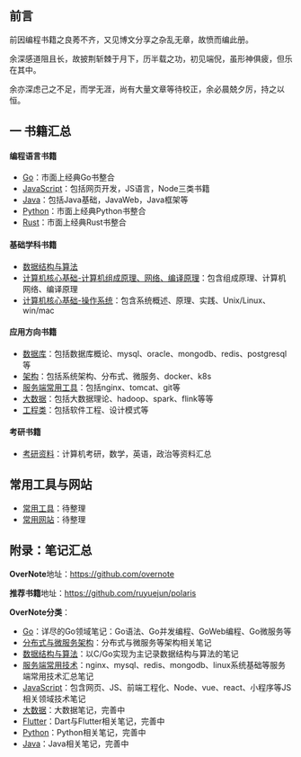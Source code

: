 ## 前言

前因编程书籍之良莠不齐，又见博文分享之杂乱无章，故愤而编此册。  

余深感道阻且长，故披荆斩棘于月下，历半载之功，初见端倪，虽形神俱疲，但乐在其中。   

余亦深虑己之不足，而学无涯，尚有大量文章等待校正，余必晨兢夕厉，持之以恒。  

## 一 书籍汇总

#### 编程语言书籍

- [Go](https://github.com/ruyuejun/polaris/blob/master/language/golang.md)：市面上经典Go书整合
- [JavaScript](https://github.com/ruyuejun/polaris/blob/master/language/javascript.md)：包括网页开发，JS语言，Node三类书籍
- [Java](https://github.com/ruyuejun/polaris/blob/master/language/java.md)：包括Java基础，JavaWeb，Java框架等
- [Python](https://github.com/ruyuejun/polaris/blob/master/language/python.md)：市面上经典Python书整合
- [Rust](https://github.com/ruyuejun/polaris/blob/master/language/rust.md)：市面上经典Rust书整合

#### 基础学科书籍

- [数据结构与算法](https://github.com/ruyuejun/polaris/blob/master/currency/basic-algorithm.md)
- [计算机核心基础-计算机组成原理、网络、编译原理](https://github.com/ruyuejun/polaris/blob/master/currency/basic-base.md)：包含组成原理、计算机网络、编译原理
- [计算机核心基础-操作系统](https://github.com/ruyuejun/polaris/blob/master/currency/basic-system.md)：包含系统概述、原理、实践、Unix/Linux、win/mac

#### 应用方向书籍

- [数据库](https://github.com/ruyuejun/polaris/blob/master/currency/practice-sql.md)：包括数据库概论、mysql、oracle、mongodb、redis、postgresql等
- [架构](https://github.com/ruyuejun/polaris/blob/master/currency/practice-architecture.md)：包括系统架构、分布式、微服务、docker、k8s
- [服务端常用工具](https://github.com/ruyuejun/polaris/blob/master/currency/practice-server.md)：包括nginx、tomcat、git等
- [大数据](https://github.com/ruyuejun/polaris/blob/master/currency/practice-bigdata.md)：包括大数据理论、hadoop、spark、flink等等
- [工程类](https://github.com/ruyuejun/polaris/blob/master/currency/practice-project.md)：包括软件工程、设计模式等


#### 考研书籍 

- [考研资料](https://github.com/ruyuejun/polaris/blob/master/currency/postgraduate.md)：计算机考研，数学，英语，政治等资料汇总

## 常用工具与网站

- [常用工具](https://github.com/ruyuejun/polaris/blob/master/toolsite/tools.md)：待整理
- [常用网站](https://github.com/ruyuejun/polaris/blob/master/toolsite/sites.md)：待整理

## 附录：笔记汇总

**OverNote**地址：https://github.com/overnote   

**推荐书籍**地址：https://github.com/ruyuejun/polaris  

**OverNote分类**：  
- [Go](https://github.com/overnote/golang)：详尽的Go领域笔记：Go语法、Go并发编程、GoWeb编程、Go微服务等
- [分布式与微服务架构](https://github.com/overnote/architecture/)：分布式与微服务等架构相关笔记
- [数据结构与算法](https://github.com/overnote/algorithm)：以C/Go实现为主记录数据结构与算法的笔记
- [服务端常用技术](https://github.com/overnote/serverside)：nginx、mysql、redis、mongodb、linux系统基础等服务端常用技术汇总笔记
- [JavaScript](https://github.com/overnote/javascript)：包含网页、JS、前端工程化、Node、vue、react、小程序等JS相关领域技术笔记
- [大数据](https://github.com/overnote/bigdata)：大数据笔记，完善中
- [Flutter](https://github.com/overnote/flutter)：Dart与Flutter相关笔记，完善中
- [Python](https://github.com/overnote/python)：Python相关笔记，完善中
- [Java](https://github.com/overnote/java)：Java相关笔记，完善中